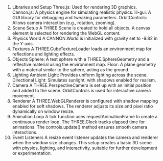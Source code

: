 1. Libraries and Setup
Three.js: Used for rendering 3D graphics.
Cannon.js: A physics engine for simulating realistic physics.
lil-gui: A GUI library for debugging and tweaking parameters.
OrbitControls: Allows camera interaction (e.g., rotation, zooming).
2. Scene Setup
A THREE.Scene is created to hold all objects.
A canvas element is selected for rendering the WebGL content.
3. Physics World
A CANNON.World is initialized with gravity set to -9.82 in the Y-axis.
4. Textures
A THREE.CubeTextureLoader loads an environment map for reflections and lighting effects.
5. Objects
Sphere: A test sphere with a THREE.SphereGeometry and a reflective material using the environment map.
Floor: A plane geometry with a material similar to the sphere, acting as the ground.
6. Lighting
Ambient Light: Provides uniform lighting across the scene.
Directional Light: Simulates sunlight, with shadows enabled for realism.
7. Camera
A THREE.PerspectiveCamera is set up with an initial position and added to the scene.
OrbitControls is used for interactive camera movement.
8. Renderer
A THREE.WebGLRenderer is configured with shadow mapping enabled for soft shadows.
The renderer adjusts its size and pixel ratio dynamically on window resize.
9. Animation Loop
A tick function uses requestAnimationFrame to create a continuous render loop.
The THREE.Clock tracks elapsed time for animations.
The controls.update() method ensures smooth camera interactions.
10. Event Listeners
A resize event listener updates the camera and renderer when the window size changes.
This setup creates a basic 3D scene with physics, lighting, and interactivity, suitable for further development or experimentation.